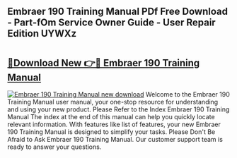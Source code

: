 ## Embraer 190 Training Manual PDf Free Download - Part-fOm Service Owner Guide - User Repair Edition UYWXz

# <h2><a href="http://cf21785.oget.top/?id=Embraer+190+Training+Manual">🔗Download New 👉🔴 Embraer 190 Training Manual</a></h2>

[![Embraer 190 Training Manual new download](https://i.imgur.com/5g1atiW.png)](http://cf21785.oget.top/?id=Embraer+190+Training+Manual)
Welcome to the Embraer 190 Training Manual user manual, your one-stop resource for understanding and using your new product. Please Refer to the Index Embraer 190 Training Manual The index at the end of this manual can help you quickly locate relevant information. With features like list of features, your new Embraer 190 Training Manual is designed to simplify your tasks. Please Don't Be Afraid to Ask Embraer 190 Training Manual. Our customer support team is ready to answer your questions.
